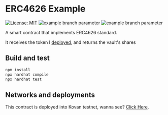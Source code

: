 # ERC4626 Example

[![License: MIT](https://img.shields.io/badge/License-MIT-yellow.svg)](https://opensource.org/licenses/MIT)
![example branch parameter](https://github.com/cloudwalk/brlc-token/actions/workflows/build.yml/badge.svg?branch=main)
![example branch parameter](https://github.com/cloudwalk/brlc-token/actions/workflows/test.yml/badge.svg?branch=main)

A smart contract that implements ERC4626 standard.

It receives the token I [deployed](https://github.com/ThimSouza/ERC20-Upgradeable-example), and returns the vault's shares

## Build and test

``` sh
npm install
npx hardhat compile
npx hardhat test
```

## Networks and deployments
This contract is deployed into Kovan testnet, wanna see? [Click Here](https://kovan.etherscan.io/address/0x439991c1f7bc2ae7b6d70e3330708346deae5d55).

